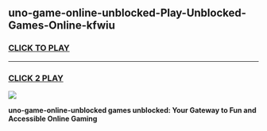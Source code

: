 
## uno-game-online-unblocked-Play-Unblocked-Games-Online-kfwiu
<h3>
<a href="https://premium76.site?title=uno-game-online-unblocked&ref=24A">CLICK TO PLAY</a></h3>
<hr>

<h3>
<a href="https://premium76.site?title=uno-game-online-unblocked&ref=24A">CLICK 2 PLAY</a>
  
</h3>

<a href="https://premium76.site?title=uno-game-online-unblocked&ref=24A"><img src="https://clearcache.store/games.png"></a>


**uno-game-online-unblocked games unblocked: Your Gateway to Fun and Accessible Online Gaming**
